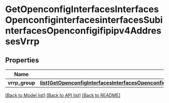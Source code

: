 # GetOpenconfigInterfacesInterfacesOpenconfiginterfacesinterfacesSubinterfacesOpenconfigifipipv4AddressesVrrp

## Properties
Name | Type | Description | Notes
------------ | ------------- | ------------- | -------------
**vrrp_group** | [**list[GetOpenconfigInterfacesInterfacesOpenconfiginterfacesinterfacesSubinterfacesOpenconfigifipipv4AddressesVrrpVrrpgroup]**](GetOpenconfigInterfacesInterfacesOpenconfiginterfacesinterfacesSubinterfacesOpenconfigifipipv4AddressesVrrpVrrpgroup.md) |  | [optional] 

[[Back to Model list]](../README.md#documentation-for-models) [[Back to API list]](../README.md#documentation-for-api-endpoints) [[Back to README]](../README.md)


